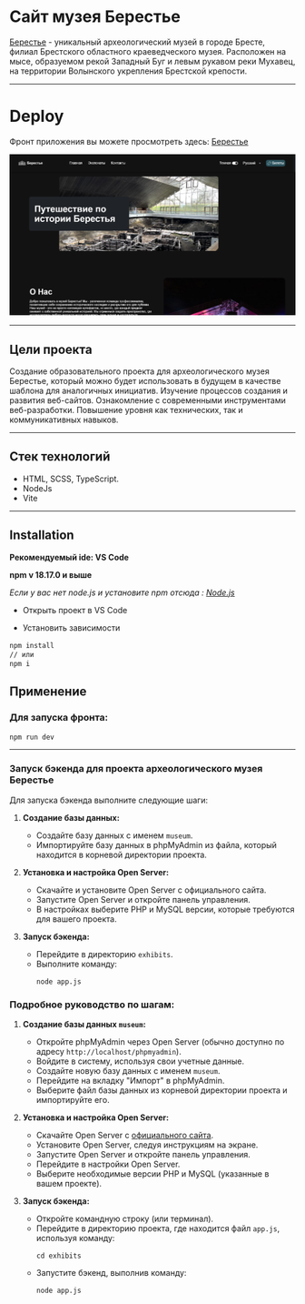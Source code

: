 # Сайт музея Берестье

[Берестье](https://berestye.netlify.app/) - уникальный археологический музей в городе Бресте, филиал Брестского областного краеведческого музея. Расположен на мысе, образуемом рекой Западный Буг и левым рукавом реки Мухавец, на территории Волынского укрепления Брестской крепости.

----

# Deploy
Фронт приложения вы можете просмотреть здесь:
[Берестье](https://berestye.netlify.app/)

![Главная страница](image.png)


----
## Цели проекта

Создание образовательного проекта для археологического музея Берестье, который можно будет использовать в будущем в качестве шаблона для аналогичных инициатив. Изучение процессов создания и развития веб-сайтов. Ознакомление с современными инструментами веб-разработки. Повышение уровня как технических, так и коммуникативных навыков.

----

## Стек технологий

* HTML, SCSS, TypeScript.
* NodeJs
* Vite

----

## Installation
**Рекомендуемый ide: VS Code**

**npm v 18.17.0 и выше**

*Если у вас нет node.js и установите npm отсюда : [Node.js](https://nodejs.org/en/download)*


* Открыть проект в VS Code

* Установить зависимости
```
npm install
// или
npm i
```

## Применение

### Для запуска фронта:
```
npm run dev
```
---

### Запуск бэкенда для проекта археологического музея Берестье

Для запуска бэкенда выполните следующие шаги:

1. **Создание базы данных:**
   - Создайте базу данных с именем `museum`.
   - Импортируйте базу данных в phpMyAdmin из файла, который находится в корневой директории проекта.

2. **Установка и настройка Open Server:**
   - Скачайте и установите Open Server с официального сайта.
   - Запустите Open Server и откройте панель управления.
   - В настройках выберите PHP и MySQL версии, которые требуются для вашего проекта.

3. **Запуск бэкенда:**
   - Перейдите в директорию `exhibits`.
   - Выполните команду:
     ```
     node app.js
     ```

### Подробное руководство по шагам:

1. **Создание базы данных `museum`:**
   - Откройте phpMyAdmin через Open Server (обычно доступно по адресу `http://localhost/phpmyadmin`).
   - Войдите в систему, используя свои учетные данные.
   - Создайте новую базу данных с именем `museum`.
   - Перейдите на вкладку "Импорт" в phpMyAdmin.
   - Выберите файл базы данных из корневой директории проекта и импортируйте его.

2. **Установка и настройка Open Server:**
   - Скачайте Open Server с [официального сайта](https://ospanel.io/).
   - Установите Open Server, следуя инструкциям на экране.
   - Запустите Open Server и откройте панель управления.
   - Перейдите в настройки Open Server.
   - Выберите необходимые версии PHP и MySQL (указанные в вашем проекте).

3. **Запуск бэкенда:**
   - Откройте командную строку (или терминал).
   - Перейдите в директорию проекта, где находится файл `app.js`, используя команду:
     ```
     cd exhibits
     ```
   - Запустите бэкенд, выполнив команду:
     ```
     node app.js
     ```
